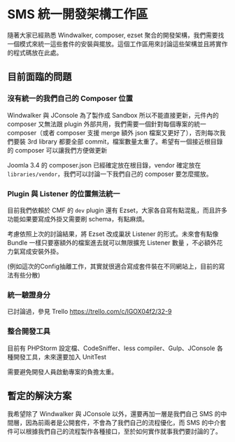 # SMS 統一開發架構工作區

隨著大家已經熟悉 Windwalker, composer, ezset 聚合的開發架構，我們需要找一個模式來統一這些套件的安裝與擺放。這個工作區用來討論這些架構並且將實作的程式碼放在此處。

## 目前面臨的問題

### 沒有統一的我們自己的 Composer 位置

Windwalker 與 JConsole 為了製作成 Sandbox 所以不能直接更新，元件內的 composer 又無法跟 plugin 外部共用，我們需要一個針對每個專案的統一 composer（或者 composer 支援 merge 額外 json 檔案又更好了），否則每次我們要裝 3rd library 都要全部 commit，檔案數量太重了。希望有一個接近根目錄的 composer 可以讓我們方便做更新

Joomla 3.4 的 composer.json 已經確定放在根目錄，vendor 確定放在 `libraries/vendor`，我們可以討論一下我們自己的 composer 要怎麼擺放。

### Plugin 與 Listener 的位置無法統一

目前我們依賴於 CMF 的 `dev` plugin 還有 Ezset，大家各自寫有點混亂，而且許多功能如果要寫成外掛又需要刷 schema，有點麻煩。

考慮依照上次的討論結果，將 Ezset 改成巢狀 Listener 的形式。未來會有點像 Bundle 一樣只要塞額外的檔案進去就可以無限擴充 Listener 數量
，不必額外花力氣寫成安裝外掛。

(例如這次的Config抽離工作，其實就很適合寫成套件裝在不同網站上，目前的寫法有些分散)

### 統一驗證身分

已討論過，參見 Trello
https://trello.com/c/lGOX04f2/32-9

### 整合開發工具

目前有 PHPStorm 設定檔、CodeSniffer、less compiler、Gulp、JConsole 各種開發工具，未來還要加入 UnitTest

需要避免開發人員啟動專案的負擔太重。

## 暫定的解決方案

我希望除了 Windwalker 與 JConsole 以外，還要再加一層是我們自己 SMS 的中間層，因為前兩者是公開套件，不會為了我們自己的流程優化，而 SMS 的中介套件可以根據我們自己的流程製作各種接口，至於如何實作就事我們要討論的了。

